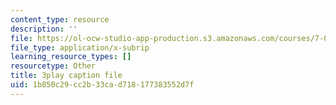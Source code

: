 ```yaml
---
content_type: resource
description: ''
file: https://ol-ocw-studio-app-production.s3.amazonaws.com/courses/7-016-introductory-biology-fall-2018/1b850c29cc2b33cad718177383552d7f_LhbtCTwtdDU.srt
file_type: application/x-subrip
learning_resource_types: []
resourcetype: Other
title: 3play caption file
uid: 1b850c29-cc2b-33ca-d718-177383552d7f
---
```

